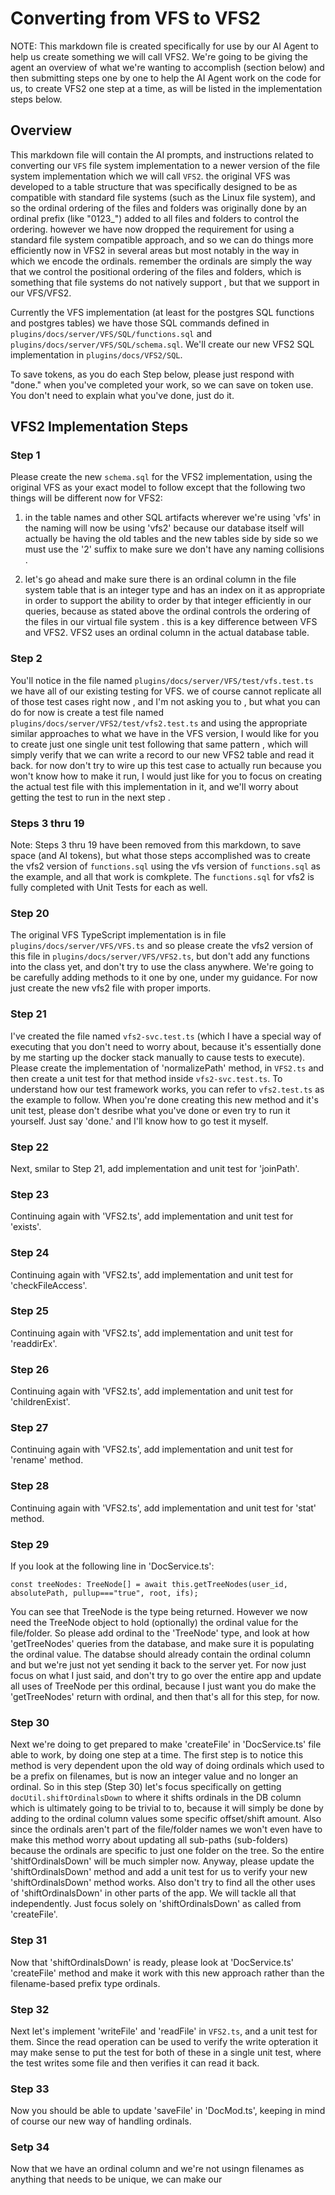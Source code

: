 # Converting from VFS to VFS2

NOTE: This markdown file is created specifically for use by our AI Agent to help us create something we will call VFS2. We're going to be giving the agent an overview of what we're wanting to accomplish (section below) and then submitting steps one by one to help the AI Agent work on the code for us, to create VFS2 one step at a time, as will be listed in the implementation steps below. 

## Overview

This markdown file will contain the AI prompts, and instructions related to converting our `VFS` file system implementation to a newer version of the file system implementation which we will call `VFS2`. the original VFS was developed to a table structure that was specifically designed to be as compatible with standard file systems (such as the Linux file system), and so the ordinal ordering of the files and folders was originally done by an ordinal prefix (like "0123_") added to all files and folders to control the ordering. however we have now dropped the requirement for using a standard file system compatible approach, and so we can do things more efficiently now in VFS2 in several areas but most notably in the way in which we encode the ordinals. remember the ordinals are simply the way that we control the positional ordering of the files and folders, which is something that file systems do not natively support , but that we support in our VFS/VFS2.

Currently the VFS implementation (at least for the postgres SQL functions and postgres tables) we have those SQL commands defined in `plugins/docs/server/VFS/SQL/functions.sql` and `plugins/docs/server/VFS/SQL/schema.sql`. We'll create our new VFS2 SQL implementation in `plugins/docs/VFS2/SQL`.

To save tokens, as you do each Step below, please just respond with "done." when you've completed your work, so we can save on token use. You don't need to explain what you've done, just do it.

## VFS2 Implementation Steps

### Step 1

Please create the new `schema.sql` for the VFS2 implementation, using the original VFS as your exact model to follow except that the following two things will be different now for VFS2:

1) in the table names and other SQL artifacts wherever we're using 'vfs' in the naming will now be using 'vfs2' because our database itself will actually be having the old tables and the new tables side by side so we must use the '2' suffix to make sure we don't have any naming collisions .

2) let's go ahead and make sure there is an ordinal column in the file system table that is an integer type and has an index on it as appropriate in order to support the ability to order by that integer efficiently in our queries, because as stated above the ordinal controls the ordering of the files in our virtual file system . this is a key difference between VFS and VFS2. VFS2 uses an ordinal column in the actual database table.

### Step 2

You'll notice in the file named `plugins/docs/server/VFS/test/vfs.test.ts` we have all of our existing testing for VFS. we of course cannot replicate all of those test cases right now , and I'm not asking you to , but what you can do for now is create a test file named `plugins/docs/server/VFS2/test/vfs2.test.ts` and using the appropriate similar approaches to what we have in the VFS version, I would like for you to create just one single unit test following that same pattern , which will simply verify that we can write a record to our new VFS2 table and read it back. for now don't try to wire up this test case to actually run because you won't know how to make it run, I would just like for you to focus on creating the actual test file with this implementation in it, and we'll worry about getting the test to run in the next step . 

### Steps 3 thru 19

Note: Steps 3 thru 19 have been removed from this markdown, to save space (and AI tokens), but what those steps accomplished was to create the vfs2 version of `functions.sql` using the vfs version of `functions.sql` as the example, and all that work is comkplete. The `functions.sql` for vfs2 is fully completed with Unit Tests for each as well.

### Step 20

The original VFS TypeScript implementation is in file `plugins/docs/server/VFS/VFS.ts` and so please create the vfs2 version of this file in `plugins/docs/server/VFS/VFS2.ts`, but don't add any functions into the class yet, and don't try to use the class anywhere. We're going to be carefully adding methods to it one by one, under my guidance. For now just create the new vfs2 file with proper imports.

### Step 21

I've created the file named `vfs2-svc.test.ts` (which I have a special way of executing that you don't need to worry about, because it's essentially done by me starting up the docker stack manually to cause tests to execute). Please create the implementation of 'normalizePath' method, in `VFS2.ts` and then create a unit test for that method inside `vfs2-svc.test.ts`. To understand how our test framework works, you can refer to `vfs2.test.ts` as the example to follow. When you're done creating this new method and it's unit test, please don't desribe what you've done or even try to run it yourself. Just say 'done.' and I'll know how to go test it myself.

### Step 22

Next, smilar to Step 21, add implementation and unit test for 'joinPath'.

### Step 23

Continuing again with 'VFS2.ts', add implementation and unit test for 'exists'.

### Step 24

Continuing again with 'VFS2.ts', add implementation and unit test for 'checkFileAccess'.

### Step 25

Continuing again with 'VFS2.ts', add implementation and unit test for 'readdirEx'.

### Step 26

Continuing again with 'VFS2.ts', add implementation and unit test for 'childrenExist'.

### Step 27

Continuing again with 'VFS2.ts', add implementation and unit test for 'rename' method.

### Step 28

Continuing again with 'VFS2.ts', add implementation and unit test for 'stat' method.

### Step 29

If you look at the following line in 'DocService.ts':

```
const treeNodes: TreeNode[] = await this.getTreeNodes(user_id, absolutePath, pullup==="true", root, ifs);
```
You can see that TreeNode is the type being returned. However we now need the TreeNode object to hold (optionally) the ordinal value for the file/folder. So please add ordinal to the 'TreeNode' type, and look at how 'getTreeNodes' queries from the database, and make sure it is populating the ordinal value. The databse should already contain the ordinal column and but we're just not yet sending it back to the server yet. For now just focus on what I just said, and don't try to go over the entire app and update all uses of TreeNode per this ordinal, because I just want you do make the 'getTreeNodes' return with ordinal, and then that's all for this step, for now.

### Step 30

Next we're doing to get prepared to make 'createFile' in 'DocService.ts' file able to work, by doing one step at a time. The first step is to notice this method is very dependent upon the old way of doing ordinals which used to be a prefix on filenames, but is now an integer value and no longer an ordinal. So in this step (Step 30) let's focus specifically on getting `docUtil.shiftOrdinalsDown` to where it shifts ordinals in the DB column which is ultimately going to be trivial to to, because it will simply be done by adding to the ordinal column values some specific offset/shift amount. Also since the ordinals aren't part of the file/folder names we won't even have to make this method worry about updating all sub-paths (sub-folders) because the ordinals are specific to just one folder on the tree. So the entire 'shitfOrdinalsDown' will be much simpler now. Anyway, please update the 'shiftOrdinalsDown' method and add a unit test for us to verify your new 'shiftOrdinalsDown' method works. Also don't try to find all the other uses of 'shiftOrdinalsDown' in other parts of the app. We will tackle all that independently. Just focus solely on 'shiftOrdinalsDown' as called from 'createFile'.

### Step 31

Now that 'shiftOrdinalsDown' is ready, please look at 'DocService.ts' 'createFile' method and make it work with this new approach rather than the filename-based prefix type ordinals. 

### Step 32

Next let's implement 'writeFile' and 'readFile' in `VFS2.ts`, and a unit test for them. Since the read operation can be used to verify the write opteration it may make sense to put the test for both of these in a single unit test, where the test writes some file and then verifies it can read it back. 

### Step 33

Now you should be able to update 'saveFile' in 'DocMod.ts', keeping in mind of course our new way of handling ordinals.

### Setp 34

Now that we have an ordinal column and we're not usingn filenames as anything that needs to be unique, we can make our 